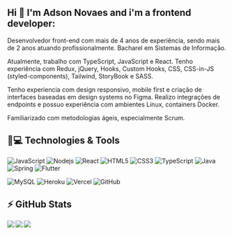 ## Hi 👋 I'm Adson Novaes and i'm a frontend developer:

Desenvolvedor front-end com mais de 4 anos de experiência, sendo mais de 2 anos atuando profissionalmente. 
Bacharel em Sistemas de Informação.

Atualmente, trabalho com TypeScript, JavaScript e React. 
Tenho experiência com Redux, jQuery, Hooks, Custom Hooks, CSS, CSS-in-JS (styled-components), Tailwind, StoryBook e SASS.

Tenho experiencia com design responsivo, mobile first e criação de interfaces baseadas em design systems no Figma. 
Realizo integrações de endpoints e possuo experiência com ambientes Linux, containers Docker.

Familiarizado com metodologias ágeis, especialmente Scrum.

## 🚀💻 Technologies & Tools

![JavaScript](https://img.shields.io/badge/-JavaScript-black?style=flat-square&logo=javascript)
![Nodejs](https://img.shields.io/badge/-Nodejs-black?style=flat-square&logo=Node.js)
![React](https://img.shields.io/badge/-React-black?style=flat-square&logo=react)
![HTML5](https://img.shields.io/badge/-HTML5-E34F26?style=flat-square&logo=html5&logoColor=white)
![CSS3](https://img.shields.io/badge/-CSS3-1572B6?style=flat-square&logo=css3)
![TypeScript](https://img.shields.io/badge/-TypeScript-fafafa?style=flat-square&logo=typescript)
![Java](https://img.shields.io/badge/-Java-black?style=flat-square&logo=java)
![Spring](https://img.shields.io/badge/-Spring-fafafa?style=flat-square&logo=Spring)
![Flutter](https://img.shields.io/badge/-Flutter-blue?style=flat-square&logo=Flutter)

![MySQL](https://img.shields.io/badge/-MySQL-black?style=flat-square&logo=mysql)
![Heroku](https://img.shields.io/badge/-Heroku-430098?style=flat-square&logo=heroku)
![Vercel](https://img.shields.io/badge/-Vercel-black?style=flat-square&logo=vercel)
![GitHub](https://img.shields.io/badge/-GitHub-181717?style=flat-square&logo=github)

## ⚡ GitHub Stats

<div>
  <a href="https://github-readme-stats.vercel.app/api?username=adsonnovaes">
    <img  align="left" src="https://github-readme-stats.vercel.app/api?username=adsonnovaes" />
  </a>
  <a href="https://github-readme-stats.vercel.app/api/top-langs/?username=adsonnovaes&layout=compact">
    <img align="left" src="https://github-readme-stats.vercel.app/api/top-langs/?username=adsonnovaes&layout=compact" />
  </a>
</div>

<!--
<div>
  <a href="https://github-readme-stats.vercel.app/api?username=adsonnovaes&theme=react">
    <img  align="left" src="https://github-readme-stats.vercel.app/api?username=adsonnovaes&count_private=true&show_icons=true&theme=react" />
  </a>
  <a href="https://github-readme-stats.vercel.app/api/top-langs/?username=adsonnovaes&theme=react">
    <img align="left" src="https://github-readme-stats.vercel.app/api/top-langs/?username=adsonnovaes&theme=react" />
  </a>
</div>
-->

[<img src = "https://img.shields.io/badge/instagram-%23E4405F.svg?&style=for-the-badge&logo=instagram&logoColor=white">](https://www.instagram.com/adson_novaes/) 
